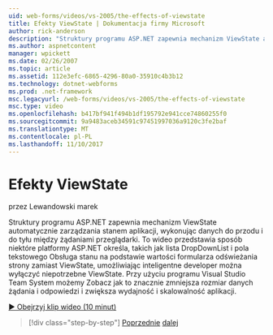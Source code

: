 ```yaml
---
uid: web-forms/videos/vs-2005/the-effects-of-viewstate
title: Efekty ViewState | Dokumentacja firmy Microsoft
author: rick-anderson
description: "Struktury programu ASP.NET zapewnia mechanizm ViewState automatycznie zarządzania stanem aplikacji, wykonując danych do przodu i do tyłu między wymagane przeglądarki..."
ms.author: aspnetcontent
manager: wpickett
ms.date: 02/26/2007
ms.topic: article
ms.assetid: 112e3efc-6865-4296-80a0-35910c4b3b12
ms.technology: dotnet-webforms
ms.prod: .net-framework
msc.legacyurl: /web-forms/videos/vs-2005/the-effects-of-viewstate
msc.type: video
ms.openlocfilehash: b417bf941f494b1df195792e941cce74860255f0
ms.sourcegitcommit: 9a9483aceb34591c97451997036a9120c3fe2baf
ms.translationtype: MT
ms.contentlocale: pl-PL
ms.lasthandoff: 11/10/2017
---
```

<a name="the-effects-of-viewstate"></a>Efekty ViewState
====================
przez Lewandowski marek

Struktury programu ASP.NET zapewnia mechanizm ViewState automatycznie zarządzania stanem aplikacji, wykonując danych do przodu i do tyłu między żądaniami przeglądarki. To wideo przedstawia sposób niektóre platformy ASP.NET określa, takich jak lista DropDownList i pola tekstowego Obsługa stanu na podstawie wartości formularza odświeżania strony zamiast ViewState, umożliwiając inteligentne developer można wyłączyć niepotrzebne ViewState. Przy użyciu programu Visual Studio Team System możemy Zobacz jak to znacznie zmniejsza rozmiar danych żądania i odpowiedzi i zwiększa wydajność i skalowalność aplikacji.

[&#9654; Obejrzyj klip wideo (10 minut)](https://channel9.msdn.com/Blogs/ASP-NET-Site-Videos/the-effects-of-viewstate)

>[!div class="step-by-step"]
[Poprzednie](using-the-load-test-agent.md)
[dalej](how-do-i-integrate-defect-tracking-with-testing.md)
